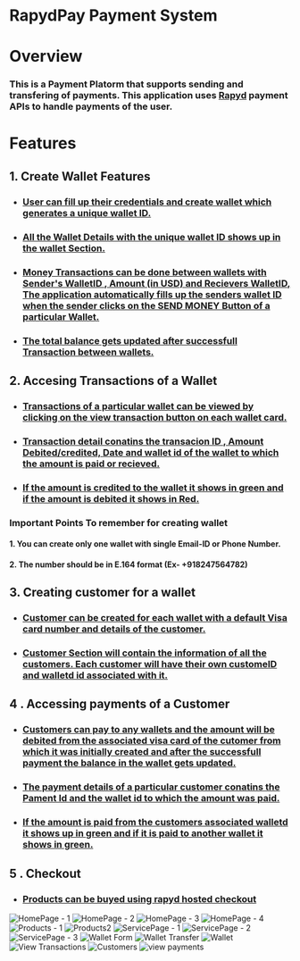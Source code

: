 # RapydPay Payment System

# Overview

### This is a Payment Platorm that supports sending and transfering of payments. This application uses [Rapyd](https://www.rapyd.net/) payment APIs to handle payments of the user.

# Features 
## 1. Create Wallet Features
* ### [User can fill up their credentials and create wallet which generates a unique wallet ID.](https://www.linkpicture.com/q/Wallet-Form.png)
* ### [All the Wallet Details with the unique wallet ID shows up in the wallet Section.](https://www.linkpicture.com/q/Wallet.png)
* ### [Money Transactions can be done between wallets with Sender's WalletID , Amount (in USD) and Recievers WalletID,  The application automatically fills up the senders wallet ID when the sender clicks on the SEND MONEY Button of a particular Wallet.](https://www.linkpicture.com/q/Wallet-Transfer_1.png)

* ### [The total balance gets updated after successfull Transaction between wallets.](https://www.linkpicture.com/q/View-Transactions.png)

## 2. Accesing Transactions of a Wallet

* ### [Transactions of a particular wallet can be viewed by clicking on the view transaction button on each wallet card.](https://www.linkpicture.com/q/View-Transactions.png)
* ### [Transaction detail conatins the transacion ID , Amount Debited/credited, Date and wallet id of the wallet to which the amount is paid or recieved.](https://www.linkpicture.com/q/View-Transactions.png)

* ### [If the amount is credited to the wallet it shows in green and if the amount is debited it shows in Red.](https://www.linkpicture.com/q/View-Transactions.png)

### Important Points To remember for creating wallet
#### 1. You can create only one wallet with single Email-ID or Phone Number.
#### 2. The number should be in E.164 format (Ex- +918247564782)

## 3. Creating customer for a wallet

* ### [Customer can be created for each wallet with a default Visa card number and details of the customer.](https://www.linkpicture.com/q/Create-Customer.png)

* ### [Customer Section will contain the information of all the customers. Each customer will have their own customeID and walletd id associated with it.](https://www.linkpicture.com/q/Customers.png)

## 4 . Accessing payments of a Customer 

* ### [Customers can pay to any wallets and the amount will be debited from the associated visa card of the cutomer from which it was initially created and after the successfull payment the balance in the wallet gets updated.](https://www.linkpicture.com/q/Payment-Form.png)

* ### [The payment details of a particular customer conatins the Pament Id and the wallet id to which the amount was paid.](https://www.linkpicture.com/q/view-payments_1.png)

* ### [If the amount is paid from the customers associated walletd it shows up in green and if it is paid to another wallet it shows in green.](https://www.linkpicture.com/q/view-payments_1.png)

## 5 . Checkout
* ### [Products can be buyed using rapyd hosted checkout ](https://www.linkpicture.com/q/Products2.png)


![HomePage - 1](https://user-images.githubusercontent.com/67522406/122408947-60c25e80-cfa0-11eb-8a91-bbdec9122e13.png)
![HomePage - 2](https://user-images.githubusercontent.com/67522406/122408962-6455e580-cfa0-11eb-94f9-7c7e62f806d7.png)
![HomePage - 3](https://user-images.githubusercontent.com/67522406/122408983-67e96c80-cfa0-11eb-95d4-b99ce6f91d5d.png)
![HomePage - 4](https://user-images.githubusercontent.com/67522406/122408996-6a4bc680-cfa0-11eb-87b5-e69251100ea7.png)
![Products - 1](https://user-images.githubusercontent.com/67522406/122409019-70da3e00-cfa0-11eb-9382-4c808f49158e.png)
![Products2](https://user-images.githubusercontent.com/67522406/122409032-733c9800-cfa0-11eb-8a28-0d9e7810b16b.png)
![ServicePage - 1](https://user-images.githubusercontent.com/67522406/122409042-759ef200-cfa0-11eb-86cb-163b8602f6a7.png)
![ServicePage - 2](https://user-images.githubusercontent.com/67522406/122409065-7899e280-cfa0-11eb-8b98-7c0daef79d6f.png)
![ServicePage - 3](https://user-images.githubusercontent.com/67522406/122409086-7b94d300-cfa0-11eb-8778-ee687b50ae97.png)
![Wallet Form](https://user-images.githubusercontent.com/67522406/122409112-82bbe100-cfa0-11eb-9008-1b75e247d6fb.png)
![Wallet Transfer](https://user-images.githubusercontent.com/67522406/122409134-864f6800-cfa0-11eb-84c2-e17faf239077.png)
![Wallet](https://user-images.githubusercontent.com/67522406/122409152-89e2ef00-cfa0-11eb-992c-1b48fc824929.png)
![View Transactions](https://user-images.githubusercontent.com/67522406/122409175-8c454900-cfa0-11eb-9af5-b99be958072e.png)
![Customers](https://user-images.githubusercontent.com/67522406/122409218-96ffde00-cfa0-11eb-8354-2f1ae762e90d.png)
![view payments](https://user-images.githubusercontent.com/67522406/122409238-9cf5bf00-cfa0-11eb-8431-f6fa4bd598f3.png)